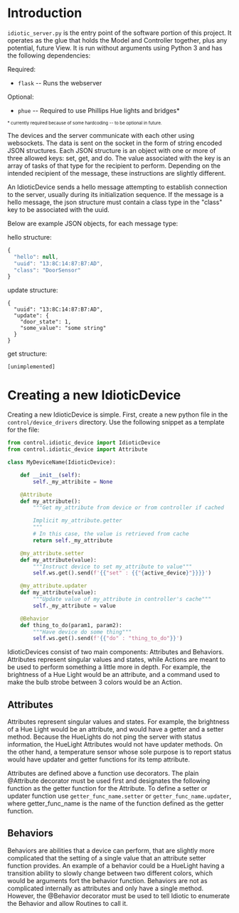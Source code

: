 # Introduction

`idiotic_server.py` is the entry point of the software portion of this project. It operates as the glue that holds the
Model and Controller together, plus any potential, future View. It is run without arguments using Python 3 and has the following dependencies:

Required:
* `flask` -- Runs the webserver


Optional:
* `phue` -- Required to use Phillips Hue lights and bridges*

<sub><sup>\* currently required because of some hardcoding -- to be optional in future.<sup><sub>


The devices and the server communicate with each other using websockets. The data is sent on the socket in the form of
string encoded JSON structures. Each JSON structure is an object with one or more of three allowed keys: set, get, and
do. The value associated with the key is an array of tasks of that type for the recipient to perform. Depending on the
intended recipient of the message, these instructions are slightly different.

An IdioticDevice sends a hello message attempting to establish connection to the server, usually during its
initialization sequence. If the message is a hello message, the json structure must contain a class type in the
"class" key to be associated with the uuid.

Below are example JSON objects, for each message type:

hello structure:
```javascript
{
  "hello": null,
  "uuid": "13:8C:14:87:B7:AD",
  "class": "DoorSensor"
}
```
update structure:
```
{
  "uuid": "13:8C:14:87:B7:AD",
  "update": {
    "door_state": 1,
    "some_value": "some string"
  }
}
```
get structure:
```
[unimplemented]
```


# Creating a new IdioticDevice

Creating a new IdioticDevice is simple. First, create a new python file in the `control/device_drivers` directory.
Use the following snippet as a template for the file:
```python
from control.idiotic_device import IdioticDevice
from control.idiotic_device import Attribute

class MyDeviceName(IdioticDevice):

    def __init__(self):
        self._my_attribite = None

    @Attribute
    def my_attribute():
        """Get my_attribute from device or from controller if cached

        Implicit my_attribute.getter
        """
        # In this case, the value is retrieved from cache
        return self._my_attribute

    @my_attribute.setter
    def my_attribute(value):
        """Instruct device to set my_attribute to value"""
        self.ws.get().send(f'{{"set" : {{"{active_device}"}}}}')

    @my_attribute.updater
    def my_attribute(value):
        """Update value of my_attribute in controller's cache"""
        self._my_attribute = value

    @Behavior
    def thing_to_do(param1, param2):
        """Have device do some thing"""
        self.ws.get().send(f'{{"do" : "thing_to_do"}}')

```

IdioticDevices consist of two main components: Attributes and Behaviors. Attributes represent singular values and states,
while Actions are meant to be used to perform something a little more in depth. For example, the brightness of a Hue
Light would be an attribute, and a command used to make the bulb strobe between 3 colors would be an Action.

## Attributes

Attributes represent singular values and states. For example, the brightness of a Hue Light would be an attribute, and
would have a getter and a setter method. Because the HueLights do not ping the server with status information, the
HueLight Attributes would not have updater methods. On the other hand, a temperature sensor whose sole purpose is to
report status would have updater and getter functions for its temp attribute.

Attributes are defined above a function use decorators. The plain @Attribute decorator must be used first and designates
the following function as the getter function for the Attribute. To define a setter or updater function use
`getter_func_name.setter` or `getter_func_name.updater`, where getter_func_name is the name of the function defined as
the getter function.

## Behaviors

Behaviors are abilities that a device can perform, that are slightly more complicated that the setting of a single value
that an attribute setter function provides. An example of a behavior could be a HueLight having a transition ability to
slowly change between two different colors, which would be arguments fort the behavior function. Behaviors are not as
complicated internally as attributes and only have a single method. However, the @Behavior decorator must be used to
tell Idiotic to enumerate the Behavior and allow Routines to call it.
